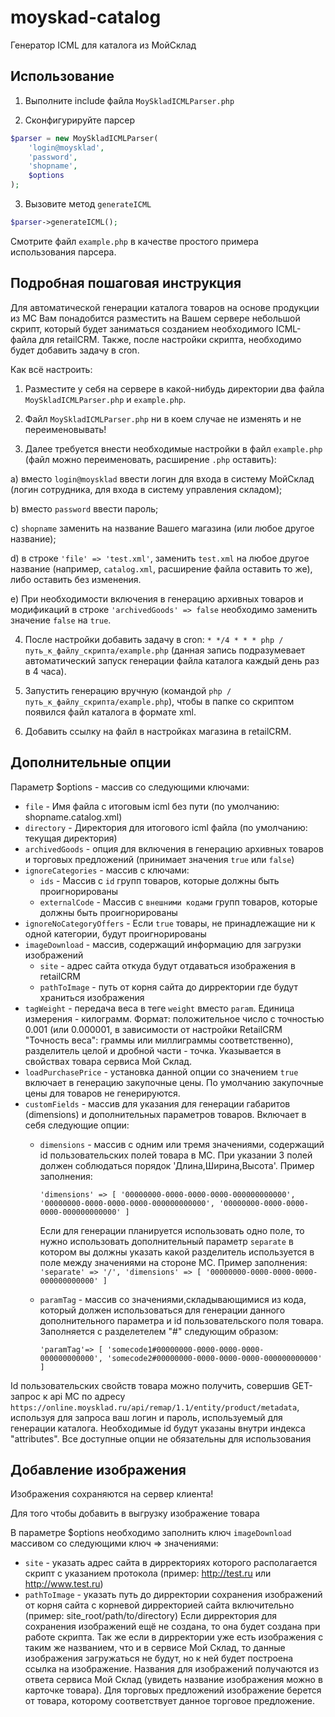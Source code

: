 # moyskad-catalog

Генератор ICML для каталога из МойСклад

## Использование

1) Выполните include файла `MoySkladICMLParser.php`

2) Сконфигурируйте парсер

```php
$parser = new MoySkladICMLParser(
    'login@moysklad',
    'password',
    'shopname',
    $options
);
```

3) Вызовите метод `generateICML`

```php
$parser->generateICML();
```

Смотрите файл `example.php` в качестве простого примера использования парсера.

## Подробная пошаговая инструкция

Для автоматической генерации каталога товаров на основе продукции из МС Вам понадобится разместить на Вашем сервере небольшой скрипт, который будет заниматься созданием необходимого ICML-файла для retailCRM. Также, после настройки скрипта, необходимо будет добавить задачу в cron.

Как всё настроить:

1) Разместите у себя на сервере в какой-нибудь директории два файла `MoySkladICMLParser.php` и `example.php`.

2) Файл `MoySkladICMLParser.php` ни в коем случае не изменять и не переименовывать!

3) Далее требуется внести необходимые настройки в файл `example.php` (файл можно переименовать, расширение `.php` оставить):

a) вместо `login@moysklad` ввести логин для входа в систему МойСклад (логин сотрудника, для входа в систему управления складом);

b) вместо `password` ввести пароль;

c) `shopname` заменить на название Вашего магазина (или любое другое название);

d) в строке `'file' => 'test.xml'`, заменить `test.xml` на любое другое название (например, `catalog.xml`, расширение файла оставить то же), либо оставить без изменения.

e) При необходимости включения в генерацию архивных товаров и модификаций в строке `'archivedGoods' => false` необходимо заменить значение `false` на `true`.

4) После настройки добавить задачу в cron: `* */4 * * * php /путь_к_файлу_скрипта/example.php` (данная запись подразумевает автоматический запуск генерации файла каталога каждый день раз в 4 часа).

5) Запустить генерацию вручную (командой `php /путь_к_файлу_скрипта/example.php`), чтобы в папке со скриптом появился файл каталога в формате xml.

6) Добавить ссылку на файл в настройках магазина в retailCRM.

## Дополнительные опции

Параметр $options - массив со следующими ключами:

* `file` - Имя файла с итоговым icml без пути (по умолчанию: shopname.catalog.xml)
* `directory` - Директория для итогового icml файла (по умолчанию: текущая директория)
* `archivedGoods` - опция для включения в генерацию архивных товаров и торговых предложений (принимает значения `true` или `false`)
* `ignoreCategories` - массив с ключами:
  * `ids` - Массив c `id` групп товаров, которые должны быть проигнорированы
  * `externalCode` - Массив c `внешними кодами` групп товаров, которые должны быть проигнорированы
* `ignoreNoCategoryOffers` - Если `true` товары, не принадлежащие ни к одной категории, будут проигнорированы
* `imageDownload` - массив, содержащий информацию для загрузки изображений
  * `site` - адрес сайта откуда будут отдаваться изображения в retailCRM
  * `pathToImage` - путь от корня сайта до дирректории где будут храниться изображения
* `tagWeight` - передача веса в теге `weight` вместо `param`. Единица измерения - килограмм. 
Формат: положительное число с точностью 0.001 (или 0.000001, в зависимости от настройки RetailCRM "Точность веса": граммы или миллиграммы соответственно), разделитель целой и дробной части - точка.
Указывается в свойствах товара сервиса Мой Склад.
* `loadPurchasePrice` - установка данной опции со значением `true` включает в генерацию закупочные цены. По умолчанию закупочные цены для товаров не генерируются.
* `customFields` - массив для указания для генерации габаритов (dimensions) и дополнительных параметров товаров. Включает в себя следующие опции:
  * `dimensions` - массив с одним или тремя значениями, содержащий id пользовательских полей товара в МС. При указании 3 полей должен соблюдаться порядок 'Длина,Ширина,Высота'. 
Пример заполнения:

    `'dimensions' =>
        [
            '00000000-0000-0000-0000-000000000000',
            '00000000-0000-0000-0000-000000000000',
            '00000000-0000-0000-0000-000000000000'
        ]`

      Если для генерации планируется использовать одно поле, то нужно использовать дополнительный параметр `separate` в котором вы должны указать какой разделитель используется в поле между
значениями на стороне МС. Пример заполнения:
    `
    'separate' => '/',
    'dimensions' =>
        [
            '00000000-0000-0000-0000-000000000000'
        ]
    `

  * `paramTag` - массив со значениями,складывающимися из кода, который должен использоваться для генерации данного дополнительного параметра и id пользовательского поля товара. Заполняется с разделетелем "#" следующим образом:

    `'paramTag'=>
        [
            'somecode1#00000000-0000-0000-0000-000000000000',
            'somecode2#00000000-0000-0000-0000-000000000000'
        ]`

Id пользовательских свойств товара можно получить, совершив GET-запрос к api МС по адресу `https://online.moysklad.ru/api/remap/1.1/entity/product/metadata`, используя для запроса ваш логин и пароль, используемый для генерации каталога.
Необходимые id будут указаны внутри индекса "attributes".
Все доступные опции не обязательны для использования

## Добавление изображения

Изображения сохраняются на сервер клиента!

Для того чтобы добавить в выгрузку изображение товара

В параметре $options необходимо заполнить ключ `imageDownload` массивом со следующими ключ => значениями:
 * `site` - указать адрес сайта в дирректориях которого располагается скрипт с указанием протокола (пример: http://test.ru или http://www.test.ru)
 * `pathToImage` - указать путь до дирректории сохранения изображений от корня сайта с корневой дирректорией сайта включительно (пример: site_root/path/to/directory)
Если дирректория для сохранения изображений ещё не создана, то она будет создана при работе скрипта.
Так же если в дирректории уже есть изображения с таким же названием, что и в сервисе Мой Склад, то данные изображения загружаться не будут, но к ней будет построена ссылка на изображение.
Названия для изображений получаются из ответа сервиса Мой Склад (увидеть название изображения можно в карточке товара). Для торговых предложений изображение берется от товара, которому соответствует данное торговое предложение.

























 
